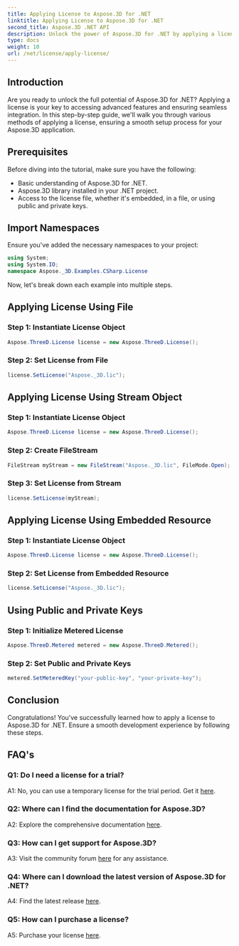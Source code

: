 ```yaml
---
title: Applying License to Aspose.3D for .NET
linktitle: Applying License to Aspose.3D for .NET
second_title: Aspose.3D .NET API
description: Unlock the power of Aspose.3D for .NET by applying a license seamlessly. Follow our step-by-step guide for a smooth integration experience.
type: docs
weight: 10
url: /net/license/apply-license/
---
```

## Introduction

Are you ready to unlock the full potential of Aspose.3D for .NET? Applying a license is your key to accessing advanced features and ensuring seamless integration. In this step-by-step guide, we'll walk you through various methods of applying a license, ensuring a smooth setup process for your Aspose.3D application.

## Prerequisites

Before diving into the tutorial, make sure you have the following:

- Basic understanding of Aspose.3D for .NET.
- Aspose.3D library installed in your .NET project.
- Access to the license file, whether it's embedded, in a file, or using public and private keys.

## Import Namespaces

Ensure you've added the necessary namespaces to your project:

```csharp
using System;
using System.IO;
namespace Aspose._3D.Examples.CSharp.License
```

Now, let's break down each example into multiple steps.

## Applying License Using File

### Step 1: Instantiate License Object

```csharp
Aspose.ThreeD.License license = new Aspose.ThreeD.License();
```

### Step 2: Set License from File

```csharp
license.SetLicense("Aspose._3D.lic");
```

## Applying License Using Stream Object

### Step 1: Instantiate License Object

```csharp
Aspose.ThreeD.License license = new Aspose.ThreeD.License();
```

### Step 2: Create FileStream

```csharp
FileStream myStream = new FileStream("Aspose._3D.lic", FileMode.Open);
```

### Step 3: Set License from Stream

```csharp
license.SetLicense(myStream);
```

## Applying License Using Embedded Resource

### Step 1: Instantiate License Object

```csharp
Aspose.ThreeD.License license = new Aspose.ThreeD.License();
```

### Step 2: Set License from Embedded Resource

```csharp
license.SetLicense("Aspose._3D.lic");
```

## Using Public and Private Keys

### Step 1: Initialize Metered License

```csharp
Aspose.ThreeD.Metered metered = new Aspose.ThreeD.Metered();
```

### Step 2: Set Public and Private Keys

```csharp
metered.SetMeteredKey("your-public-key", "your-private-key");
```

## Conclusion

Congratulations! You've successfully learned how to apply a license to Aspose.3D for .NET. Ensure a smooth development experience by following these steps.

## FAQ's

### Q1: Do I need a license for a trial?

A1: No, you can use a temporary license for the trial period. Get it [here](https://purchase.aspose.com/temporary-license/).

### Q2: Where can I find the documentation for Aspose.3D?

A2: Explore the comprehensive documentation [here](https://reference.aspose.com/3d/net/).

### Q3: How can I get support for Aspose.3D?

A3: Visit the community forum [here](https://forum.aspose.com/c/3d/18) for any assistance.

### Q4: Where can I download the latest version of Aspose.3D for .NET?

A4: Find the latest release [here](https://releases.aspose.com/3d/net/).

### Q5: How can I purchase a license?

A5: Purchase your license [here](https://purchase.aspose.com/buy).
